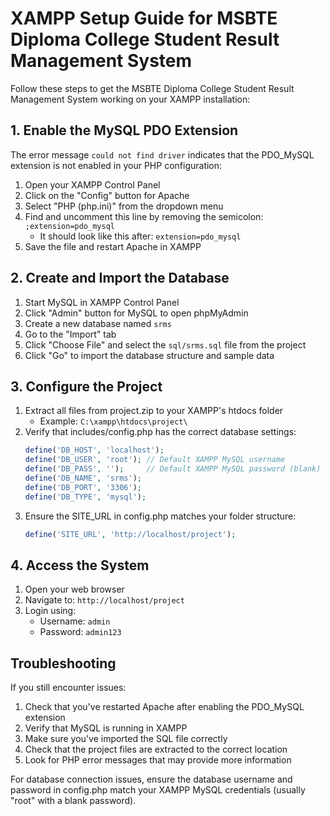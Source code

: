 # XAMPP Setup Guide for MSBTE Diploma College Student Result Management System

Follow these steps to get the MSBTE Diploma College Student Result Management System working on your XAMPP installation:

## 1. Enable the MySQL PDO Extension

The error message `could not find driver` indicates that the PDO_MySQL extension is not enabled in your PHP configuration:

1. Open your XAMPP Control Panel
2. Click on the "Config" button for Apache
3. Select "PHP (php.ini)" from the dropdown menu
4. Find and uncomment this line by removing the semicolon: `;extension=pdo_mysql`
   - It should look like this after: `extension=pdo_mysql`
5. Save the file and restart Apache in XAMPP

## 2. Create and Import the Database

1. Start MySQL in XAMPP Control Panel
2. Click "Admin" button for MySQL to open phpMyAdmin
3. Create a new database named `srms`
4. Go to the "Import" tab
5. Click "Choose File" and select the `sql/srms.sql` file from the project
6. Click "Go" to import the database structure and sample data

## 3. Configure the Project

1. Extract all files from project.zip to your XAMPP's htdocs folder
   - Example: `C:\xampp\htdocs\project\`
2. Verify that includes/config.php has the correct database settings:
   ```php
   define('DB_HOST', 'localhost');
   define('DB_USER', 'root'); // Default XAMPP MySQL username
   define('DB_PASS', '');     // Default XAMPP MySQL password (blank)
   define('DB_NAME', 'srms');
   define('DB_PORT', '3306');
   define('DB_TYPE', 'mysql');
   ```
3. Ensure the SITE_URL in config.php matches your folder structure:
   ```php
   define('SITE_URL', 'http://localhost/project');
   ```

## 4. Access the System

1. Open your web browser
2. Navigate to: `http://localhost/project`
3. Login using:
   - Username: `admin`
   - Password: `admin123`

## Troubleshooting

If you still encounter issues:

1. Check that you've restarted Apache after enabling the PDO_MySQL extension
2. Verify that MySQL is running in XAMPP
3. Make sure you've imported the SQL file correctly
4. Check that the project files are extracted to the correct location
5. Look for PHP error messages that may provide more information

For database connection issues, ensure the database username and password in config.php match your XAMPP MySQL credentials (usually "root" with a blank password).